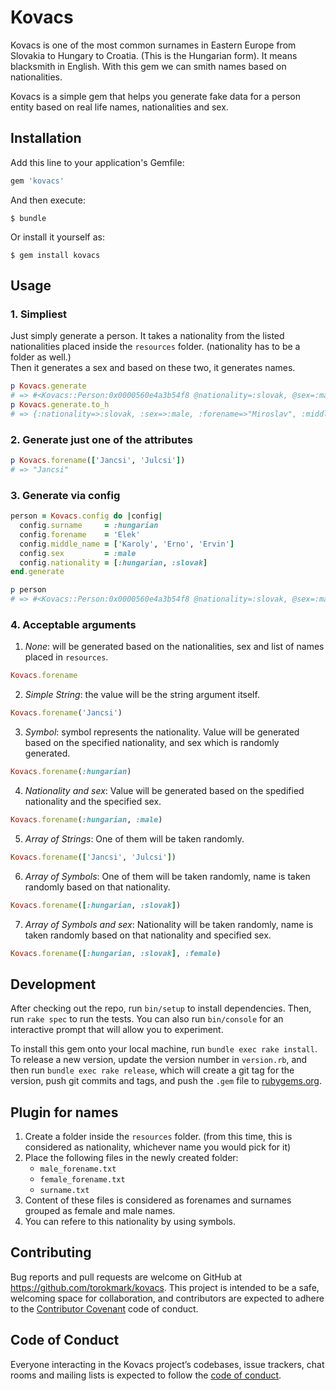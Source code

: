 # Kovacs

Kovacs is one of the most common surnames in Eastern Europe from Slovakia to Hungary to Croatia. (This is the Hungarian form). It means blacksmith in English. With this gem we can smith names based on nationalities.

Kovacs is a simple gem that helps you generate fake data for a person entity based on real life names, nationalities and sex.

## Installation

Add this line to your application's Gemfile:

```ruby
gem 'kovacs'
```

And then execute:

    $ bundle

Or install it yourself as:

    $ gem install kovacs

## Usage

### 1. Simpliest

Just simply generate a person. It takes a nationality from the listed nationalities placed inside the `resources` folder. (nationality has to be a folder as well.)  
Then it generates a sex and based on these two, it generates names.

```ruby
p Kovacs.generate
# => #<Kovacs::Person:0x0000560e4a3b54f8 @nationality=:slovak, @sex=:male, @forename="Elek", @middle_name="Erno", @surname="Toth">
p Kovacs.generate.to_h
# => {:nationality=>:slovak, :sex=>:male, :forename=>"Miroslav", :middle_name=>"Jan", :surname=>"Cvikota"} 
```

### 2. Generate just one of the attributes

```ruby
p Kovacs.forename(['Jancsi', 'Julcsi'])
# => "Jancsi" 
```

### 3. Generate via config

```ruby
person = Kovacs.config do |config|
  config.surname     = :hungarian
  config.forename    = 'Elek'
  config.middle_name = ['Karoly', 'Erno', 'Ervin']
  config.sex         = :male
  config.nationality = [:hungarian, :slovak]
end.generate

p person
# => #<Kovacs::Person:0x0000560e4a3b54f8 @nationality=:slovak, @sex=:male, @forename="Elek", @middle_name="Erno", @surname="Toth"> 
```

### 4. Acceptable arguments

1. *None*: will be generated based on the nationalities, sex and list of names placed in `resources`.

```ruby
Kovacs.forename
```

2. *Simple String*: the value will be the string argument itself.

```ruby
Kovacs.forename('Jancsi')
```

3. *Symbol*: symbol represents the nationality. Value will be generated based on the specified nationality, and sex which is randomly generated.

```ruby
Kovacs.forename(:hungarian)
```

4. *Nationality and sex*: Value will be generated based on the spedified nationality and the specified sex.

```ruby
Kovacs.forename(:hungarian, :male)
```

5. *Array of Strings*: One of them will be taken randomly.

```ruby
Kovacs.forename(['Jancsi', 'Julcsi'])
```

6. *Array of Symbols*: One of them will be taken randomly, name is taken randomly based on that nationality.

```ruby
Kovacs.forename([:hungarian, :slovak])
```

7. *Array of Symbols and sex*: Nationality will be taken randomly, name is taken randomly based on that nationality and specified sex. 

```ruby
Kovacs.forename([:hungarian, :slovak], :female)
```

## Development

After checking out the repo, run `bin/setup` to install dependencies. Then, run `rake spec` to run the tests. You can also run `bin/console` for an interactive prompt that will allow you to experiment.

To install this gem onto your local machine, run `bundle exec rake install`. To release a new version, update the version number in `version.rb`, and then run `bundle exec rake release`, which will create a git tag for the version, push git commits and tags, and push the `.gem` file to [rubygems.org](https://rubygems.org).

## Plugin for names

1. Create a folder inside the `resources` folder. (from this time, this is considered as nationality, whichever name you would pick for it)
2. Place the following files in the newly created folder:
    * `male_forename.txt`
    * `female_forename.txt`
    * `surname.txt`
3. Content of these files is considered as forenames and surnames grouped as female and male names.
4. You can refere to this nationality by using symbols.

## Contributing

Bug reports and pull requests are welcome on GitHub at https://github.com/torokmark/kovacs. This project is intended to be a safe, welcoming space for collaboration, and contributors are expected to adhere to the [Contributor Covenant](http://contributor-covenant.org) code of conduct.

## Code of Conduct

Everyone interacting in the Kovacs project’s codebases, issue trackers, chat rooms and mailing lists is expected to follow the [code of conduct](https://github.com/torokmark/kovacs/blob/master/CODE_OF_CONDUCT.md).
